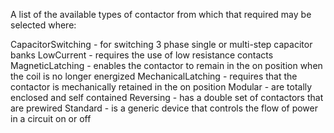 ﻿A list of the available types of contactor from which that required may be selected where:

CapacitorSwitching - for switching 3 phase single or multi-step capacitor banks
LowCurrent - requires the use of low resistance contacts
MagneticLatching - enables the contactor to remain in the on position when the coil is no longer energized
MechanicalLatching - requires that the contactor is mechanically retained in the on position
Modular - are totally enclosed and self contained
Reversing - has a double set of contactors that are prewired
Standard - is a generic device that controls the flow of power in a circuit on or off

